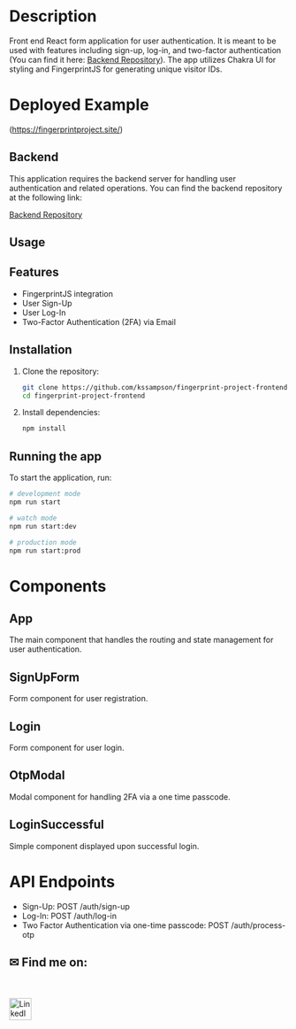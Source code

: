 # Description

Front end React form application for user authentication. It is meant to be used with features including sign-up, log-in, and two-factor authentication (You can find it here: [Backend Repository](https://github.com/kssampson/fingerprint-project-backend.git)). The app utilizes Chakra UI for styling and FingerprintJS for generating unique visitor IDs.

# Deployed Example
(https://fingerprintproject.site/)

## Backend

This application requires the backend server for handling user authentication and related operations. You can find the backend repository at the following link:

[Backend Repository](https://github.com/kssampson/fingerprint-project-frontend.git)

## Usage

## Features
- FingerprintJS integration
- User Sign-Up
- User Log-In
- Two-Factor Authentication (2FA) via Email

## Installation

1. Clone the repository:
    ```bash
    git clone https://github.com/kssampson/fingerprint-project-frontend.git
    cd fingerprint-project-frontend
    ```

2. Install dependencies:
    ```bash
    npm install
    ```

## Running the app

To start the application, run:

```bash
# development mode
npm run start

# watch mode
npm run start:dev

# production mode
npm run start:prod
```

# Components
## App
The main component that handles the routing and state management for user authentication.

## SignUpForm
Form component for user registration.

## Login
Form component for user login.

## OtpModal
Modal component for handling 2FA via a one time passcode.

## LoginSuccessful
Simple component displayed upon successful login.


# API Endpoints
- Sign-Up: POST /auth/sign-up
- Log-In: POST /auth/log-in
- Two Factor Authentication via one-time passcode: POST /auth/process-otp


## ✉ Find me on:
<br />
<p align="left">
 <a href="https://www.linkedin.com/in/sampsonkyle/" target="_blank" rel="noopener noreferrer">
  <img src="https://skillicons.dev/icons?i=linkedin" alt="LinkedIn" height="40" style="vertical-align:top; margin:4px 10px 4px 0;">
 </a>
</p>
